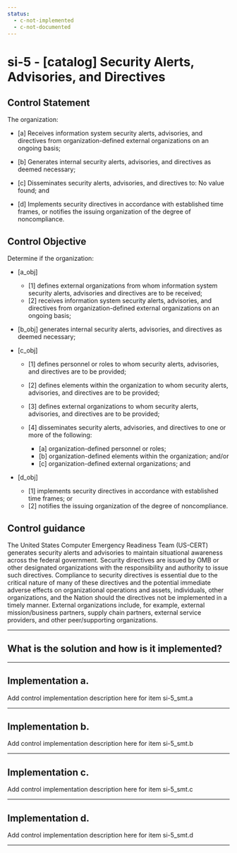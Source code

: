 ```yaml
---
status:
  - c-not-implemented
  - c-not-documented
---
```


# si-5 - \[catalog\] Security Alerts, Advisories, and Directives

## Control Statement

The organization:

- \[a\] Receives information system security alerts, advisories, and directives from organization-defined external organizations on an ongoing basis;

- \[b\] Generates internal security alerts, advisories, and directives as deemed necessary;

- \[c\] Disseminates security alerts, advisories, and directives to: No value found; and

- \[d\] Implements security directives in accordance with established time frames, or notifies the issuing organization of the degree of noncompliance.

## Control Objective

Determine if the organization:

- \[a_obj\]

  - \[1\] defines external organizations from whom information system security alerts, advisories and directives are to be received;
  - \[2\] receives information system security alerts, advisories, and directives from organization-defined external organizations on an ongoing basis;

- \[b_obj\] generates internal security alerts, advisories, and directives as deemed necessary;

- \[c_obj\]

  - \[1\] defines personnel or roles to whom security alerts, advisories, and directives are to be provided;
  - \[2\] defines elements within the organization to whom security alerts, advisories, and directives are to be provided;
  - \[3\] defines external organizations to whom security alerts, advisories, and directives are to be provided;
  - \[4\] disseminates security alerts, advisories, and directives to one or more of the following:

    - \[a\] organization-defined personnel or roles;
    - \[b\] organization-defined elements within the organization; and/or
    - \[c\] organization-defined external organizations; and

- \[d_obj\]

  - \[1\] implements security directives in accordance with established time frames; or
  - \[2\] notifies the issuing organization of the degree of noncompliance.

## Control guidance

The United States Computer Emergency Readiness Team (US-CERT) generates security alerts and advisories to maintain situational awareness across the federal government. Security directives are issued by OMB or other designated organizations with the responsibility and authority to issue such directives. Compliance to security directives is essential due to the critical nature of many of these directives and the potential immediate adverse effects on organizational operations and assets, individuals, other organizations, and the Nation should the directives not be implemented in a timely manner. External organizations include, for example, external mission/business partners, supply chain partners, external service providers, and other peer/supporting organizations.

______________________________________________________________________

## What is the solution and how is it implemented?

<!-- Please leave this section blank and enter implementation details in the parts below. -->

______________________________________________________________________

## Implementation a.

Add control implementation description here for item si-5_smt.a

______________________________________________________________________

## Implementation b.

Add control implementation description here for item si-5_smt.b

______________________________________________________________________

## Implementation c.

Add control implementation description here for item si-5_smt.c

______________________________________________________________________

## Implementation d.

Add control implementation description here for item si-5_smt.d

______________________________________________________________________
